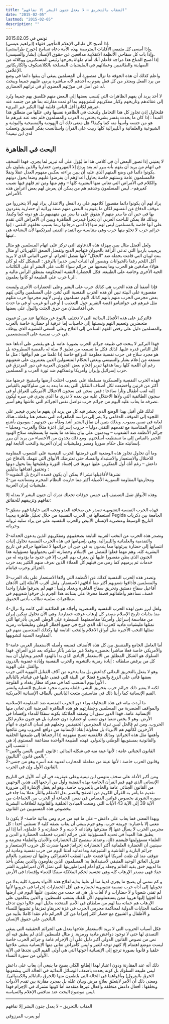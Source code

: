 ```yaml
---
title: "العقاب بالتحريق – لا يعدل جنون البشر إلا نفاقهم"
date: "2015-02-05"
lastmod: "2015-02-05"
description: ""
---
```

تونس في 2015.02.05  
إذا أصبح كل طبالي الإعلام المأجور فقهاء (ابراهيم عيسى).  
وإذا أمسى كل مثقفي الأقليات المتربصة بهذه الأمة دعاة تسامح (جورج طرابيشي).  
وإذا بات كل سفاحي الأنظمة الانقلابية مدافعين عن حقوق الإنسان (بشار والسيسي).  
إذا أصبح المناخ هذا مزاجه فأعلم أنك أمام ملهاة يخرجها رئيس المستكبرين ووكلائه من الصهاينة والطائفيين وعملائهم في المليشيات المسلحة بالكلاشنكوف والكاريكاتور الإعلامي.  
واعلم كذلك أن هذه الجوقة ما تزال متصورة أن المسلمين ينبغي أن يبقوا دائما في وضع من يرد الفعل ويعتذر من كل فعل يقوم به أحدهم لأنه مباشرة يرمى عليهم جميعا ويبحث له عن أصل في مورّثهم العضوي أو في تراثهم الحضاري.

لا أحد يريد أن يفهم الظاهرات التي يُنسب بعضها إلى البعض منهم فتُلصق بهم جميعا وتُرد إلى عقائدهم وتاريخهم وكبار مفكريهم لتشويههم بما لو تمت مقارنته بما هو من جنسه عند غيرهم لكانوا أقل الناس قابلية لهذا النكير غير البريء.  
فلنحاول إذن تجاوز كل هذا التحامل ولنبحث في الظاهرة نفسها وفي عللها من منطلق هذا المبدأ : إذا كان ما يحدث يفسر بشيء يختص به العرب والمسلمون فلم نجد عند غيرهم ما هو من جنسه وأسوأ منه كما وكيفا؟ هل معنى ذلك أن اليهودية والمسيحية والبوذية و الشيوعية والعلمانية و الليبرالية كلها ربيت على القرآن واستأنست بفكر الصديق وتعملت لدى ابن تيمية؟

## البحث في الظاهرة

لا يعنيني إذا تصور البعض أن في كلامي هذا ما يُؤول على أنه تبرير لما يجري. فهذا السخف في اتهام من يريد أن يفهم بأنه يبرر لم يعد يردع إلا المهزومين حضاريا والذين يقبلون بأن يكونوا دائما في وضع المتهم الذي عليه أن يبين براءته بعكس مفهوم العدل عقلا ونقلا.  
فالمسلمون عامة وسنتهم خاصة يحاول أعداؤهم أن يفرضوا عليهم وضعا يحول دونهم والكلام في الأمراض التي تعاني منها البشرية كلها – وهم منها ومن ثم فلهم فيها نصيب كغيرهم-. ليس المسلمون وحدهم هم من يمكن أن يعرض لهم بعض أعراض هذه الأمراض.

يراد لهم أن يكونوا دائما مقصورا كلامهم على رد الفعل والاعتذار. يراد لهم ألا يتحرروا من موقف الدفاع عن أنفسهم لكأن ما يقوم به البعض منهم صفة وراثية أو حضارية يتفردون بها في حين أن ما يبدر منهم لا يتفوق على ما يبدر من متهميهم بل هو دونه كما وكيفا. وبذلك فلا يمكن للباحث العربي أن يتجرأ فيدرس الظاهرة ويبين أن الأمراض التي تقدم على أنها خاصة بالمسلمين ليس لهم منها إلا أدنى درجاتها ربما بسبب تخلفهم التقني : إنها جرائم حرب لا تخلو منها حرب وهي متناسبة مع التقدم التقني لمرتكبيها لأن البشاعة هي عينها.

ولعل أفضل مثال يبين مهزلة هذه الدعاوى التي تركز على اتهام المسلمين هو مثال بريجيب باردوا التي تدعي الرأفة بالحيوان فتهاجم الذبح وتفضل الصعق الكهربائي أو مثال بنت لوبان التي قامت بحملة ضد “الحلال” لأنها تفضل الحرام. أو حتى النباتي الذي لا يريد أكل اللحم رفقا بالحيوانات ويتصور أن النبات ليس جديرا بالرفق : المشكل كله لو كان هؤلاء صادقين هو الحرب وما يصحبها من جرائم سواء كانت على البشر أو على الكائنات الحية الأخرى وخاصة على الطبيعة. فكل الحضارة التقنية المحكومة بمنطق الرأس مالية و الربا حرب على الطبيعة لو كانوا يعلمون.

فإذا أضفنا أن هذه الحرب هي كذلك حرب على البشر وعلى الحضارات الأخرى وليست مقصورة على البيئة تبين أن هذه الحرب النفسية التي تُشن على المسلمين والتي يُتهم بعض مجرمي الحرب منهم بأنهم كذلك لأنهم مسلمون وليس لأنهم مجرموا حرب مثلهم مثل غيرهم في جوانتنامو (قصة التقرير حول التعذيب ) أو في أبو غريب أو في ما حدث في أفغانستان من حرق الجثث والبول على بعضها.

فالتركيز على هذه الأفعال البدائية التي لا تختلف بالنوع عن مثيلاتها عند من يُزعمون متحضرين وتعميم التهم ونسبتها إلى خاصيات إما عرقية أو حضارية خاصة بالعرب والمسلمين دليل على رفض الفهم الساعي إلى العلاج وعلى السعي للتشويه الذي يوظف في حرب نفسية على المستضعفين.

فهذا التركيز لا يبحث في طبيعة جرائم الحرب بصورة عامة بل هو يقتصر على أدناها عند أقل الناس قدرة عليها. لذلك فكل ما تسمعه من تعليق لا صلة له بالقضية المطروحة بل هو مجرد سلاح في حرب نفسية معلومة الدوافع خاصة إذا علمنا من هم أبواقها : مثل ما نسمعه من إعلام بشار والسيسي وبعض الحكام المتسولين الذين يتعنترون على شعوبهم رغم أن اللعبة كلها ربما هدفها تبرير إقحام بعض الجيوش العربية في دور المرتزق في حرب إسرائيل وإيران وأمريكا وعملائهم ضد ثورة العرب و المسلمين.

فهذه الحرب النفسية والعسكرية مسلطة على شعوب احتلت أرضها واستبيح عرضها منذ أكثر من قرنين وأخضعت لكل أصناف التنكيل التي يعد ما يندد به من سلوكاتهم بالقياس إليه لعب أطفال وثأرا ساذجا : فمن سجن في سجون الاحتلال الأمريكي للعراق أو في سجون الطائفية التي ولاها الاحتلال عليه من بعده لا ندري ما الذي يجري في سره ليكون تصرفه ما يعاب عليه اليوم من جرائم حرب تواصل نفس الجرائم التي عاشها وهو أسير.

لذلك فلن أقبل بهذا الوضع الذي يحشر فيه كل من يريد أن يفهم ما يجري فيجبر على اللجوء إلى الموقف الدفاعي ولا يمر إلى دراسة الظاهرات التي تضخم هنا وتلطف هناك لغاية في نفس يعقوب. وبذلك يتبين أن نفاق البشر أشد وطأة من جنونهم : يقومون بأشنع الجرائم المتناسبة مع تقدمهم التقني دوليا – حروب إسرائيل (غزة مثلا) والغرب- ومحليا – جرائم الأنظمة ضد الشعوب – ويدمنون على بيان بشاعة ما يشبه ما يستطيعه سلاح الهنود الحمر بالقياس إلى ما تستطيعه أسلحتهم. ومع ذلك يجدون من الأخصياء من يريد أن يبرر إنسانيته مثل حكام سوريا ومصر ومليشيات إيران العربية والنخب التابعة لهم.

وما أن تحاول تجاوز هذه الوضعية التي فرضتها الحرب النفسية على الشعوب المقاومة للاحتلال والاستعمار والاستبداد والفساد حتى تعترضك الأبواق التي تتهمك بالدفاع عن داعش – رغم أنك أول المنكرين عليها دورها في إفساد الثورة وتلطيخها بما يحول دونها وتحقيق أهدافها بدليلين :  
1-نشرها لأفاعيلها نشرا لا يمكن أن يكون قصده الردع بل التشويه  
2-ومحاربتها المقاومة السورية الأصيلة أكثر مما حاربت النظام المجرم ومسانديه من مليشيات إيران العربية.

وهذه الأبواق تقبل التصنيف إلى خمس جوقات تجعلك تدرك أن جنون البشر لا يعدله إلا نفاقهم وتزييفهم للحقائق:

1-فهذه الحرب النفسية التشويهية تصدر عن صحافة العدو ونخبه التي حاولنا فهم منطق استعمالها في الحرب النفسية من خلال تحليل ظاهرة بيجيدا Pegida الجامعة بين ذكريات التاريخ الوسيط وعنصرية الإنسان الأبيض والحرب النفسية على من يراد سلبه ثرواته وحرياته.

2-وتصدر هذه الحرب عن النخب العربية التابعة بصحفييهم ومفكريهم الذين يدعون الحداثة والتقدمية والعلمانية والليبرالية. وهي بإسهامها في هذه الحرب النفسية تحاول إثبات انتسابها إلى حضارة يبرئونها مما ينددون به في حين أن جرائمها لا تضاهيها جرائم في تاريخ البشرية كله. وهم مهما فعلوا للتنصل من الإسلام وحضارته التي يحمولونها مسؤولية هذا الجنون الذي يظن مقصورا عليها لن يعترف بهم الغرب إلا في حدود ما يؤدونه له من خدمات ثم يرميهم كما رمى من قبلهم كل العملاء الذين نعرف منهم الكثير بعد حرب الجزائر وحرب فياتنام.

3-وتصدر هذه الحرب النفسية كذلك عن الأنظمة التي ولاها الاستعمار على بلاد العرب والمسلمين فأذاقوا شعوبهم أكثر مما أذاقهم الاستعمار. ولعل أقرب الأمثلة إلى الأذهان أفاعيل سفاح دمشق وتحريق سفاح القاهرة وبغداد وليبيا : فهم لم يحرقوا طيارا واحدا قصف نساءهم وأطفالهم قصفا محرقا على بشاعة هذا الجرم بل حرقوا شعوبهم في مظاهرات سلمية تطالب بأدنى الحقوق.

4-ولعل ابرز تعين لهذه الحرب النفسية والعنصرية وأجلاه هو الطائفية التي كانت ولا تزال منذ بدايات تاريخ الإسلام مصدر كل إرهاب عرفته حضارتنا. وهي الآن تحاول تمكين إيران من مقاسمة إسرائيل وأمريكا مقاسمتهما السيطرة على الوطن العربي بأذرعها التي تمثلها مليشيات مادية كحزب الله الذي فرخ في جميع أقطار الوطن ومليشيات رمزية تمثلها النخب الأجيرة مثل أبواق الاعلام والنخب التابعة لها وكذلك المندسين منهم في المقاومة السنية لتشويهها.

5-أما العامل الجامع والمنسق بين كل هذه الأصناف فمنبعه وأصله الاستعمار الغربي عامة والأمريكي خاصة فعلا مباشرا بحضوره وفعلا غير مباشر بآثار سلوكه بعد غزو العراق. فهذا السلوك هو الشكل المطلق من الاستعمار الإبادي الذي بدأ بالهنود الحمر ويحاول أن يبيد كل من يرفض سلطانه : إبادة رمزية بالتشويه والحرب النفسية وإبادة عضوية بالدرون والقتل على الهوية.  
وهو لا يفعل بالتحريق البدائي كداعش بل بما يدخره من آلاف القنابل النووية التي جرب بعضها فأتى على الزرع والضرع فضلا عن البيئة التي قضى عليها في فياتنام بالنابالم الأورانيوم المنضب كما في معركة مطار بغداد و الفلوجة .  
لكنه لا يعتبر ذلك جرائم حرب بتحريق البشر. فلعله يعتبره مجرد شماريخ للتسلية ولنشر القيم الإنسانية كما رأينا ذلك في مناسبتين متعت اليابانيين بألطاف الإنسانية الأمريكية.

ما أردت بيانه في هذه المحاولة وراء دور الحرب النفسية ضد المقاومة الإسلامية والمواقف العنصرية من المسلمين وحضارتهم هو هذه الظاهرة المرضية التي تعاني منها الإنسانية عامة. فهذا الدور سبق أن وصفته الملائكة بكونه سفكا للدماء وإفسادا في الأرض. وهو لا يخص شعبا دون شعب أو حضارة دون حضارة بل هو جنون ملازم لكل الحروب. ومن ثم فالحل ليس تبرئة المجرمين الحقيقيين وجعلهم هم لسان الدعوى ة اتهام الآرخرين لكأنهم هم الأبرياء بل محاولة إنقاذ الإنسانية من دوافع الحروب ومن نتائجها وأهمها مثل هذه الجرائم: وبذلك فالقضية تصبح مفهومة إذا أرجعناها إلى طبيعتها الخلقية والقانونية بمستوييها الوطني والدولي. فهذه الطبيعة الواحدة مضاعفة المستوى إذ هي تنتسب إلى :  
1-القانون الجنائي عامة : لأنها عينة منه في شكله البدائي : قانون السن بالسن والعين بالعين قانون “التاليون”.  
2-وقانون الحرب خاصة : لأنها عينة من معاملة المحارب لعدوه عند أسره وهو من جنس القانون الأول وإن في الحرب.

ومن أكبر الأدلة على سخف متهمي ابن تيمية وعلى عبقريته في آن أنه الأول في التاريخ الإنساني الذي فهم قيم القرآن الخاصة بهذه القضية وأول من أرجعها إلى هذين الوجهين من القانون الجنائي عامة والخاص بالحروب خاصة. وهو لم يغفل الإشارة إلى ضرورة تقديم ما يأمر به القرآن الكريم من الصفح والصبر بدل الانتقام والثأر عملا بما جاء في سورة الشورى بخصوص قوانين القصاص في نفس الجماعة أو الحرب بين الجماعات من الآية 39 إلى الآية 43 الآيات التي وضعت المبادئ الخلقية والقانونية للعلاقات البشرية بخصوص هذه المستويين من القانون.

وبهذا المعنى فما يعاب على داعش – على ما فيه من جرم ومن بدائية خاصة- لا يكون ذا معنى إلا باعتباره: جريمة حرب. وهو جرم ينبغي أن يعاب بصفة كلية لا تستثني أحدا : كل مجرمي الحرب لا يسأل عنها إلا مقترفها وقياداته لا دينه و لا حضارته و لا علماؤه. أما إذا لم يطبق هذا المبدأ في تحديد المسؤولية على جرائم الحرب فحملت الحضارة و الدين و العلماء مسؤوليتها فليعمم ذلك. وعندئذ ستصبح كل الحضارات والأديان والعلماء مجرمة و سيتبين أن الحضارة العلمانية أكثر الحضارات إجراما: فعنها ضدرت كل حروب الإستعمار و جرائم النازية و الفاشية و الشيوعية وما تعانيه أمتنا اليوم من حرب نفسية ومادية لم تتوقف منذ أن ظنت أمريكا أنها قضت على القطب الاشتراكي وعليها أن تستفرد بالعالم فتزيل العائق الوحيد المتبقي لاستبدادها به: المسلمون الذين يقاومون والذين يمكن بأخذ ما لديهم خنق بقية العالم وجعله يركع أمام إمبراطوريتها التي تمثل الآن امبراطورية الشر حقا: فهي مصدر الإرهاب كله وهي تجسيد لحكم الملائكة سفكا للدماء وإفسادا في الأرض

و كم نتمنى أن يصبح ما يجري لدينا منا أو علينا بداية لعلاج هذه الأدواء بصورة كلية بدلا من تحويلها إلى أداة حرب نفسية تشويهية لحضارة هي أقل الحضارات إجراما في حروبها لأنها لم تفني شعوبا و لا حضارات و لا لغات بل هي قد حمت من يعتدون عليها اليوم في أرضها لما لجؤوا إليها هروبا ممن يستعملونهم الآن للفتك بشعب فلسطين: و الذين يتكلمون على الإرهاب هم حماته بما لهم من سلطان في الأمم المتحدة بدليل أنهم حالوا دون تدخل محكمة الجنايات الدولية لمحاكمة مجرمي الحرب في غزة تحريقاو تمزيقا و تشويها للنساء و الأطفال و الشيوخ مع حصار أكثر إجراما من كل الجرائم دام عقدا كاملا بتأييد من النائحين على حقوق الإنسان.

فكل أسباب الحروب التي لا يريد الاستعمار علاجها بعدل هي الجرائم الحقيقية التي ينبغي التصدي لها حتى لا توجود دواعش مادية ورمزية. ز مثال فلسطين الذي لم يطبق فيه أي نص من نصوص القانون الدولي أكبر دليل على أن الإجرام عامة و جرائم الحرب خاصة ليست موضع اهتمام إلا كتهم توجه للغير و ليس كأمراض تعاني منها الإنسانية ينبغي علاجها خلقيا و قانويا بصورة ترجع إلى الإنسانية أخوتها التي هي أولى القيم التي نجدها في الآية الأولى من سورة النساء.

ذلك أنه عند المقارنة ودون اعتبار لهذا الطابع الكلي يصبح ما ينبغي أن يعاب على داعش ليس طبيعة السلوك بل كونه يحدث بأضعف الوسائل البدائية في الحالة التي يبشعونها الحرق بالبترول) وبأقواهما في الحالة التي يلطفون منها (الحرق بالنابالم والكيميائي). ومعنى ذلك أن الأمر لايتعلق بعلاج مرض وبيان علله بل بمجرد مقارنة بين تقدم الأدوات وتخلفها : أفعال داعش متخلفة وأفعال غيرها متقدمة أما كونها تشترك في الإجرام فهذا ليس موضوع البحث عند منافقي الإعلام والسياسة.

---

العقاب بالتحريق – لا يعدل جنون البشر إلا نفاقهم

أبو يعرب المرزوقي

###